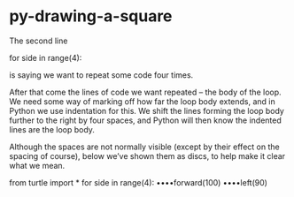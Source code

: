 # py-drawing-a-square

The second line

for side in range(4):

is saying we want to repeat some code four times.

After that come the lines of code we want repeated – the body of the loop. We need some way of marking off how far the loop body extends, and in Python we use indentation for this. We shift the lines forming the loop body further to the right by four spaces, and Python will then know the indented lines are the loop body.

Although the spaces are not normally visible (except by their effect on the spacing of course), below we’ve shown them as discs, to help make it clear what we mean.

from turtle import *
for side in range(4):
••••forward(100)
••••left(90)
